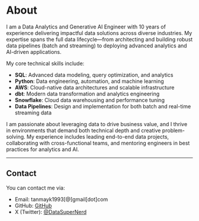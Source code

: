 # About

I am a Data Analytics and Generative AI Engineer with 10 years of experience delivering impactful data solutions across diverse industries. My expertise spans the full data lifecycle—from architecting and building robust data pipelines (batch and streaming) to deploying advanced analytics and AI-driven applications.

My core technical skills include:

- **SQL**: Advanced data modeling, query optimization, and analytics
- **Python**: Data engineering, automation, and machine learning
- **AWS**: Cloud-native data architectures and scalable infrastructure
- **dbt**: Modern data transformation and analytics engineering
- **Snowflake**: Cloud data warehousing and performance tuning
- **Data Pipelines**: Design and implementation for both batch and real-time streaming data

I am passionate about leveraging data to drive business value, and I thrive in environments that demand both technical depth and creative problem-solving. My experience includes leading end-to-end data projects, collaborating with cross-functional teams, and mentoring engineers in best practices for analytics and AI.


---

## Contact

You can contact me via:

- Email: tanmayk1993[@]gmail[dot]com
- GitHub: [GitHub](https://github.com/tanmay-kulkarni)
- X (Twitter): [@DataSuperNerd](https://x.com/DataSuperNerd)
